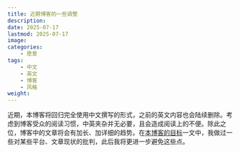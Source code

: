 ```yaml
---
title: 近期博客的一些调整
description: 
date: 2025-07-17
lastmod: 2025-07-17
image: 
categories:
    - 愿景
tags:
    - 中文
    - 英文
    - 博客
    - 风格
weight: 
---
```


近期，本博客将回归完全使用中文撰写的形式，之前的英文内容也会陆续删除。考虑到博客受众的阅读习惯，中英夹杂并无必要，且会造成阅读上的不便。除此之位，博客中的文章将会有加长、加详细的趋势。在[本博客的目标](https://eggroll.pages.dev/p/%E6%9C%AC%E5%8D%9A%E5%AE%A2%E7%9A%84%E7%9B%AE%E6%A0%87/)一文中，我做过一些对某些平台、文章现状的批判，此后我将更进一步避免这些点。
